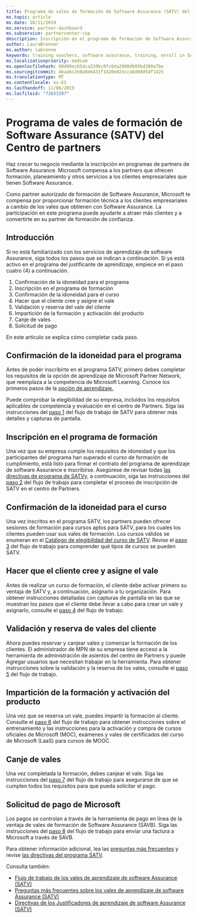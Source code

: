 ```yaml
---
title: Programa de vales de formación de Software Assurance (SATV) del Centro de partners | Centro de partners
ms.topic: article
ms.date: 10/11/2019
ms.service: partner-dashboard
ms.subservice: partnercenter-csp
description: Inscripción en el programa de formación de Software Assurance
author: LauraBrenner
ms.author: labrenne
keywords: training vouchers, software assurance, training, enroll in SATV, SATV
ms.localizationpriority: medium
ms.openlocfilehash: 60d60ecb5dca320bc0fc0da2908db95bd200a7be
ms.sourcegitcommit: dbaa6c2e8a0e6431f1420e024cca6d0dd54f1425
ms.translationtype: MT
ms.contentlocale: es-ES
ms.lasthandoff: 11/06/2019
ms.locfileid: "73651597"
---
```

# <a name="software-assurance-training-voucher-satv-program-in-partner-center"></a>Programa de vales de formación de Software Assurance (SATV) del Centro de partners

Haz crecer tu negocio mediante la inscripción en programas de partners de Software Assurance. Microsoft compensa a los partners que ofrecen formación, planeamiento y otros servicios a los clientes empresariales que tienen Software Assurance. 

Como partner autorizado de formación de Software Assurance, Microsoft te compensa por proporcionar formación técnica a los clientes empresariales a cambio de los vales que obtienen con Software Assurance. La participación en este programa puede ayudarte a atraer más clientes y a convertirte en su partner de formación de confianza.

## <a name="get-started"></a>Introducción

Si no está familiarizado con los servicios de aprendizaje de software Assurance, siga todos los pasos que se indican a continuación. Si ya está activo en el programa del justificante de aprendizaje, empiece en el paso cuatro (4) a continuación. 

1. Confirmación de la idoneidad para el programa
2. Inscripción en el programa de formación
3. Confirmación de la idoneidad para el curso
4. Hacer que el cliente cree y asigne el vale
5. Validación y reserva del vale del cliente
6. Impartición de la formación y activación del producto
7. Canje de vales
8. Solicitud de pago

En este artículo se explica cómo completar cada paso.

## <a name="confirm-program-eligibility"></a>Confirmación de la idoneidad para el programa

Antes de poder inscribirte en el programa SATV, primero debes completar los requisitos de la opción de aprendizaje de Microsoft Partner Network, que reemplaza a la competencia de Microsoft Learning. Conoce los primeros pasos de la [opción de aprendizaje.](https://partner.microsoft.com/membership/learning-partners)

Puede comprobar la elegibilidad de su empresa, incluidos los requisitos aplicables de competencia y evaluación en el centro de Partners. Siga las instrucciones del [paso 1](https://query.prod.cms.rt.microsoft.com/cms/api/am/binary/RE3krfK) del flujo de trabajo de SATV para obtener más detalles y capturas de pantalla.

## <a name="enroll-in-the-training-program"></a>Inscripción en el programa de formación

Una vez que su empresa cumple los requisitos de idoneidad y que los participantes del programa han superado el curso de formación de cumplimiento, está listo para firmar el contrato del programa de aprendizaje de software Assurance e inscribirse. Asegúrese de revisar todas [las directivas de programa de SATV](https://query.prod.cms.rt.microsoft.com/cms/api/am/binary/RE3koEP)y, a continuación, siga las instrucciones del [paso 2](https://query.prod.cms.rt.microsoft.com/cms/api/am/binary/RE3krfK) del flujo de trabajo para completar el proceso de inscripción de SATV en el centro de Partners.   


## <a name="confirm-course-eligibility"></a>Confirmación de la idoneidad para el curso
Una vez inscritos en el programa SATV, los partners pueden ofrecer sesiones de formación para cursos aptos para SATV, para los cuales los clientes pueden usar sus vales de formación. Los cursos válidos se enumeran en el [Catálogo de elegibilidad del curso de SATV](http://savl-catalog.microsoft.com/). Revise el [paso 3](https://query.prod.cms.rt.microsoft.com/cms/api/am/binary/RE3krfK) del flujo de trabajo para comprender qué tipos de cursos se pueden SATV.

## <a name="have-customer-create-and-assign-voucher"></a>Hacer que el cliente cree y asigne el vale

Antes de realizar un curso de formación, el cliente debe activar primero su ventaja de SATV y, a continuación, asignarlo a tu organización. Para obtener instrucciones detalladas con capturas de pantalla en las que se muestran los pasos que el cliente debe llevar a cabo para crear un vale y asignarlo, consulte el [paso 4](https://query.prod.cms.rt.microsoft.com/cms/api/am/binary/RE3krfK) del flujo de trabajo.

## <a name="validate-and-reserve-customer-vouchers"></a>Validación y reserva de vales del cliente

Ahora puedes reservar y canjear vales y comenzar la formación de los clientes. El administrador de MPN de su empresa tiene acceso a la herramienta de administración de asientos del centro de Partners y puede Agregar usuarios que necesitan trabajar en la herramienta. Para obtener instrucciones sobre la validación y la reserva de los vales, consulte el [paso 5](https://query.prod.cms.rt.microsoft.com/cms/api/am/binary/RE3krfK) del flujo de trabajo.

## <a name="deliver-training-and-activate-product"></a>Impartición de la formación y activación del producto

Una vez que se reserva un vale, puedes impartir la formación al cliente. Consulte el [paso 6](https://query.prod.cms.rt.microsoft.com/cms/api/am/binary/RE3krfK) del flujo de trabajo para obtener instrucciones sobre el entrenamiento y las instrucciones para la activación y compra de cursos oficiales de Microsoft (MOC), exámenes y vales de certificados del curso de Microsoft (LaaS) para cursos de MOOC.

## <a name="redeem-voucher"></a>Canje de vales

Una vez completada la formación, debes canjear el vale. Siga las instrucciones del [paso 7](https://query.prod.cms.rt.microsoft.com/cms/api/am/binary/RE3krfK) del flujo de trabajo para asegurarse de que se cumplen todos los requisitos para que pueda solicitar el pago. 


## <a name="request-payment-from-microsoft"></a>Solicitud de pago de Microsoft

Los pagos se controlan a través de la herramienta de pago en línea de la ventaja de vales de formación de Software Assurance (SAVB). Siga las instrucciones del [paso 8](https://query.prod.cms.rt.microsoft.com/cms/api/am/binary/RE3krfK) del flujo de trabajo para enviar una factura a Microsoft a través de SAVB. 

Para obtener información adicional, lea las [preguntas más frecuentes](https://query.prod.cms.rt.microsoft.com/cms/api/am/binary/RE3kz5o) y revise [las directivas del programa SATV](https://query.prod.cms.rt.microsoft.com/cms/api/am/binary/RE3koEP).

Consulta también:

- [Flujo de trabajo de los vales de aprendizaje de software Assurance (SATV)](https://query.prod.cms.rt.microsoft.com/cms/api/am/binary/RE3krfK)
- [Preguntas más frecuentes sobre los vales de aprendizaje de software Assurance (SATV)](https://query.prod.cms.rt.microsoft.com/cms/api/am/binary/RE3kz5o)
- [Directivas de los Justificadores de aprendizaje de software Assurance (SATV)](https://query.prod.cms.rt.microsoft.com/cms/api/am/binary/RE3koEP)